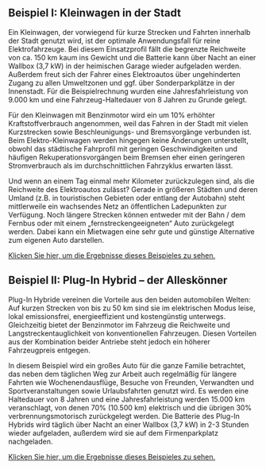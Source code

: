## Beispiel I: Kleinwagen in der Stadt

Ein Kleinwagen, der vorwiegend für kurze Strecken und Fahrten innerhalb der Stadt genutzt wird, ist der optimale Anwendungsfall für reine Elektrofahrzeuge. Bei diesem Einsatzprofil fällt die begrenzte Reichweite von ca. 150 km kaum ins Gewicht und die Batterie kann über Nacht an einer Wallbox (3,7 kW) in der heimischen Garage wieder aufgeladen werden. Außerdem freut sich der Fahrer eines Elektroautos über ungehinderten Zugang zu allen Umweltzonen und ggf. über Sonderparkplätze in der Innenstadt. Für die Beispielrechnung wurden eine Jahresfahrleistung von 9.000 km und eine Fahrzeug-Haltedauer von 8 Jahren zu Grunde gelegt. 

Für den Kleinwagen mit Benzinmotor wird ein um 10% erhöhter Kraftstoffverbrauch angenommen, weil das Fahren in der Stadt mit vielen Kurzstrecken sowie Beschleunigungs- und Bremsvorgänge verbunden ist. Beim Elektro-Kleinwagen werden hingegen keine Änderungen unterstellt, obwohl das städtische Fahrprofil mit geringen Geschwindigkeiten und häufigen Rekuperationsvorgängen beim Bremsen eher einen geringeren Stromverbrauch als im durchschnittlichen Fahrzyklus erwarten lässt.

Und wenn an einem Tag einmal mehr Kilometer zurückzulegen sind, als die Reichweite des Elektroautos zulässt? Gerade in größeren Städten und deren Umland (z.B. in touristischen Gebieten oder entlang der Autobahn) steht mittlerweile ein wachsendes Netz an öffentlichen Ladepunkten zur Verfügung. Noch längere Strecken können entweder mit der Bahn / dem Fernbus oder mit einem „fernstreckengeeigneten“ Auto zurückgelegt werden. Dabei kann ein Mietwagen eine sehr gute und günstige Alternative zum eigenen Auto darstellen.

[Klicken Sie hier, um die Ergebnisse dieses Beispieles zu sehen.](https://goo.gl/fjDO3i)

## Beispiel II: Plug-In Hybrid – der Alleskönner

Plug-In Hybride vereinen die Vorteile aus den beiden automobilen Welten: Auf kurzen Strecken von bis zu 50 km sind sie im elektrischen Modus leise, lokal emissionsfrei, energieeffizient und kostengünstig unterwegs. Gleichzeitig bietet der Benzinmotor im Fahrzeug die Reichweite und Langstreckentauglichkeit von konventionellen Fahrzeugen. Diesen Vorteilen aus der Kombination beider Antriebe steht jedoch ein höherer Fahrzeugpreis entgegen.

In diesem Beispiel wird ein großes Auto für die ganze Familie betrachtet, das neben dem täglichen Weg zur Arbeit auch regelmäßig für längere Fahrten wie Wochenendausflüge, Besuche von Freunden, Verwandten und Sportveranstaltungen sowie Urlaubsfahrten genutzt wird. Es werden eine Haltedauer von 8 Jahren und eine Jahresfahrleistung werden 15.000 km veranschlagt, von denen 70% (10.500 km) elektrisch und die übrigen 30% verbrennungsmotorisch zurückgelegt werden. Die Batterie des Plug-In Hybrids wird täglich über Nacht an einer Wallbox (3,7 kW) in 2-3 Stunden wieder aufgeladen, außerdem wird sie auf dem Firmenparkplatz nachgeladen.

[Klicken Sie hier, um die Ergebnisse dieses Beispieles zu sehen.](https://goo.gl/eLPTH7)